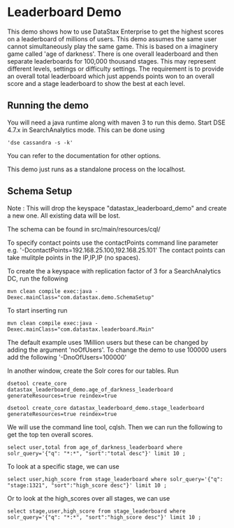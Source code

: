 Leaderboard Demo
====================

This demo shows how to use DataStax Enterprise to get the highest scores on a leaderboard of millions of users. This demo assumes the same user cannot simultaneously play the same game.  This is based on a imaginery game called 'age of darkness'. There is one overall leaderboard and then separate leaderboards for 100,000 thousand stages. This may represent different levels, settings or difficulty settings. The requirement is to provide an overall total leaderboard which just appends points won to an overall score and a stage leaderboard to show the best at each level.

## Running the demo 

You will need a java runtime along with maven 3 to run this demo. Start DSE 4.7.x in SearchAnalytics mode. This can be done using 

	'dse cassandra -s -k'
	
You can refer to the documentation for other options.

This demo just runs as a standalone process on the localhost.


## Schema Setup
Note : This will drop the keyspace "datastax_leaderboard_demo" and create a new one. All existing data will be lost. 

The schema can be found in src/main/resources/cql/

To specify contact points use the contactPoints command line parameter e.g. '-DcontactPoints=192.168.25.100,192.168.25.101'
The contact points can take mulitple points in the IP,IP,IP (no spaces).

To create the a keyspace with replication factor of 3 for a SearchAnalytics DC, run the following

    mvn clean compile exec:java -Dexec.mainClass="com.datastax.demo.SchemaSetup"

To start inserting run

    mvn clean compile exec:java -Dexec.mainClass="com.datastax.leaderboard.Main"
    
The default example uses 1Million users but these can be changed by adding the argument 'noOfUsers'. To change the demo to use 100000 users add the following '-DnoOfUsers=100000' 

In another window, create the Solr cores for our tables. Run 

	dsetool create_core datastax_leaderboard_demo.age_of_darkness_leaderboard generateResources=true reindex=true
	
	dsetool create_core datastax_leaderboard_demo.stage_leaderboard generateResources=true reindex=true
	
We will use the command line tool, cqlsh. Then we can run the following to get the top ten overall scores.  
	
	select user,total from age_of_darkness_leaderboard where solr_query='{"q": "*:*", "sort":"total desc"}' limit 10 ;
	
To look at a specific stage, we can use

	select user,high_score from stage_leaderboard where solr_query='{"q": "stage:1321", "sort":"high_score desc"}' limit 10 ;

Or to look at the high_scores over all stages, we can use 

	select stage,user,high_score from stage_leaderboard where solr_query='{"q": "*:*", "sort":"high_score desc"}' limit 10 ;
	

	